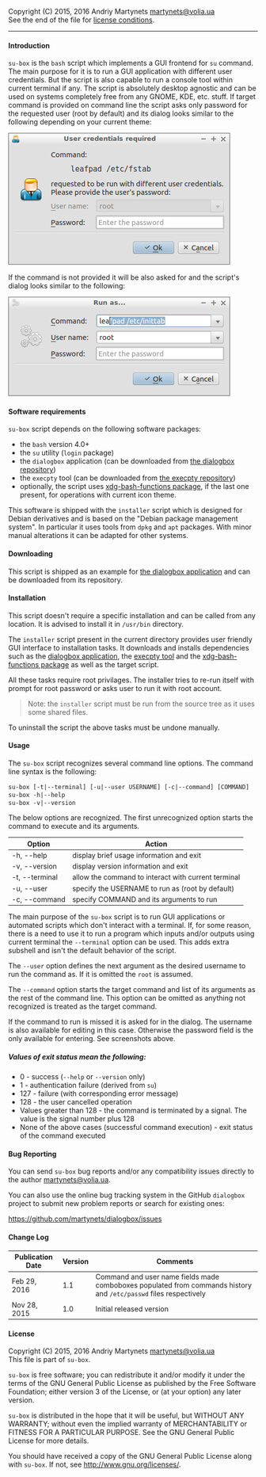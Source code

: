 Copyright (C) 2015, 2016 Andriy Martynets [martynets@volia.ua](mailto:martynets@volia.ua)<br>
See the end of the file for [license conditions](#license).

-------------------------------------------------------------------------------

#### Introduction
`su-box` is the `bash` script which implements a GUI frontend for `su` command. The main purpose for it is to run a GUI application with different user credentials. But the script is also capable to run a console tool within current terminal if any.
The script is absolutely desktop agnostic and can be used on systems completely free from any GNOME, KDE, etc. stuff.
If target command is provided on command line the script asks only password for the requested user (root by default) and its dialog looks similar to the following depending on your current theme:

![](../../images/su-box1.png)

If the command is not provided it will be also asked for and the script's dialog looks similar to the following:

![](../../images/su-box2.png)

#### Software requirements
`su-box` script depends on the following software packages:
- the `bash` version 4.0+
- the `su` utility (`login` package)
- the `dialogbox` application (can be downloaded from [the dialogbox repository](https://github.com/martynets/dialogbox))
- the `execpty` tool (can be downloaded from [the execpty repository](https://github.com/martynets/execpty))
- optionally, the script uses [xdg-bash-functions package](https://github.com/martynets/xdg-bash-functions), if the last one present, for operations with current icon theme.

This software is shipped with the `installer` script which is designed for Debian derivatives and is based on the "Debian package management system". In particular it uses tools from `dpkg` and `apt` packages. With minor manual alterations it can be adapted for other systems.

#### Downloading
This script is shipped as an example for [the dialogbox application](https://github.com/martynets/dialogbox/) and can be downloaded from its repository.

#### Installation
This script doesn't require a specific installation and can be called from any location. It is advised to install it in `/usr/bin` directory.

The `installer` script present in the current directory provides user friendly GUI interface to installation tasks. It downloads and installs dependencies such as the [dialogbox application](https://github.com/martynets/dialogbox/), the [execpty tool](https://github.com/martynets/execpty/) and the  [xdg-bash-functions package](https://github.com/martynets/xdg-bash-functions/) as well as the target script.

All these tasks require root privilages. The installer tries to re-run itself with prompt for root password or asks user to run it with root account.

> Note: the `installer` script must be run from the source tree as it uses some shared files.

To uninstall the script the above tasks must be undone manually.

#### Usage
The `su-box` script recognizes several command line options. The command line syntax is the following:
```
su-box [-t|--terminal] [-u|--user USERNAME] [-c|--command] [COMMAND]
su-box -h|--help
su-box -v|--version
```
The below options are recognized. The first unrecognized option starts the command to execute and its arguments.

|Option        |Action                                             |
|--------------|---------------------------------------------------|
|-h, --help    |display brief usage information and exit           |
|-v, --version |display version information and exit               |
|-t, --terminal|allow the command to interact with current terminal|
|-u, --user    |specify the USERNAME to run as (root by default)   |
|-c, --command |specify COMMAND and its arguments to run           |

The main purpose of the `su-box` script is to run GUI applications or automated scripts which don't interact with a terminal. If, for some reason, there is a need to use it to run a program which inputs and/or outputs using current terminal the `--terminal` option can be used. This adds extra subshell and isn't the default behavior of the script.

The `--user` option defines the next argument as the desired username to run the command as. If it is omitted the `root` is assumed.

The `--command` option starts the target command and list of its arguments as the rest of the command line. This option can be omitted as anything not recognized is treated as the target command.

If the command to run is missed it is asked for in the dialog. The username is also available for editing in this case. Otherwise the password field is the only available for entering. See screenshots above.

##### Values of exit status mean the following:
- 0 - success (`--help` or `--version` only)
- 1	- authentication failure (derived from `su`)
- 127 - failure (with corresponding error message)
- 128 - the user cancelled operation
- Values greater than 128 - the command is terminated by a signal. The value is the signal number plus 128
- None of the above cases (successful command execution) - exit status of the command executed

#### Bug Reporting
You can send `su-box` bug reports and/or any compatibility issues directly to the author [martynets@volia.ua](mailto:martynets@volia.ua).

You can also use the online bug tracking system in the GitHub `dialogbox` project to submit new problem reports or search for existing ones:

  https://github.com/martynets/dialogbox/issues

#### Change Log
|Publication Date|Version|Comments                                 |
|----------------|-------|-----------------------------------------|
|Feb 29, 2016    |1.1    |Command and user name fields made comboboxes populated from commands history and `/etc/passwd` files respectively|
|Nov 28, 2015    |1.0    |Initial released version                 |

#### License
Copyright (C) 2015, 2016 Andriy Martynets [martynets@volia.ua](mailto:martynets@volia.ua)<br>
This file is part of `su-box`.

`su-box` is free software; you can redistribute it and/or modify it under the terms of the GNU General Public License as published by the Free Software Foundation; either version 3 of the License, or (at your option) any later version.

`su-box` is distributed in the hope that it will be useful, but WITHOUT ANY WARRANTY; without even the implied warranty of MERCHANTABILITY or FITNESS FOR A PARTICULAR PURPOSE.  See the GNU General Public License for more details.

You should have received a copy of the GNU General Public License along with
`su-box`.  If not, see <http://www.gnu.org/licenses/>.
